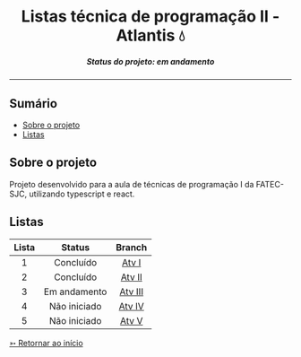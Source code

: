 <h1 align="center">Listas técnica de programação II - Atlantis 💧</h1>
<H5 align="center"> Status do projeto: em andamento</H5>

<hr> 

## Sumário

- [Sobre o projeto](#Sobre-o-projeto)
- [Listas](#Listas)


## Sobre o projeto

Projeto desenvolvido para a aula de técnicas de programação I da FATEC-SJC, utilizando typescript e react.


## Listas

| Lista | Status | Branch |
|:-----:|:----------:|:---------:|
| 1 | Concluído | [Atv I](https://github.com/SBittencourt/ListaAtlantis---tecnicas-II/tree/AtvI)  |
| 2 | Concluído | [Atv II](https://github.com/SBittencourt/ListaAtlantis---tecnicas-II/tree/AtvII) |  
| 3 | Em andamento | [Atv III](https://github.com/SBittencourt/ListaAtlantis---tecnicas-II/tree/AtvIII) | 
| 4 | Não iniciado | [Atv IV](https://github.com/SBittencourt/ListaAtlantis---tecnicas-II/tree/AtvIV) |
| 5 | Não iniciado | [Atv V](https://github.com/SBittencourt/ListaAtlantis---tecnicas-II/tree/AtvV) |


[➳ Retornar ao início](#Sumário)
